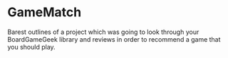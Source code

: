 # GameMatch

Barest outlines of a project which was going to look through your BoardGameGeek library and reviews in order to recommend a game that you should play. 
